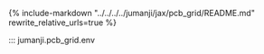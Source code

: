 {%
   include-markdown "../../../../jumanji/jax/pcb_grid/README.md"
   rewrite_relative_urls=true
%}

::: jumanji.pcb_grid.env
